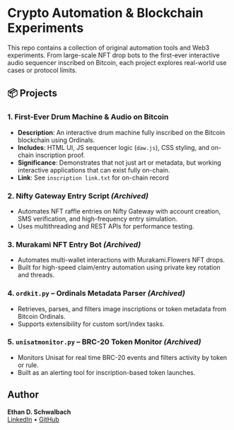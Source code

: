 # Crypto Automation & Blockchain Experiments

This repo contains a collection of original automation tools and Web3 experiments. From large-scale NFT drop bots to the first-ever interactive audio sequencer inscribed on Bitcoin, each project explores real-world use cases or protocol limits.

## 📦 Projects

### 1. First-Ever Drum Machine & Audio on Bitcoin
- **Description**: An interactive drum machine fully inscribed on the Bitcoin blockchain using Ordinals.
- **Includes**: HTML UI, JS sequencer logic (`daw.js`), CSS styling, and on-chain inscription proof.
- **Significance**: Demonstrates that not just art or metadata, but working interactive applications that can exist fully on-chain.
- **Link**: See `inscription link.txt` for on-chain record

### 2. Nifty Gateway Entry Script *(Archived)*
- Automates NFT raffle entries on Nifty Gateway with account creation, SMS verification, and high-frequency entry simulation.
- Uses multithreading and REST APIs for performance testing.

### 3. Murakami NFT Entry Bot *(Archived)*
- Automates multi-wallet interactions with Murakami.Flowers NFT drops.
- Built for high-speed claim/entry automation using private key rotation and threads.

### 4. `ordkit.py` – Ordinals Metadata Parser *(Archived)*
- Retrieves, parses, and filters image inscriptions or token metadata from Bitcoin Ordinals.
- Supports extensibility for custom sort/index tasks.

### 5.  `unisatmonitor.py` – BRC-20 Token Monitor *(Archived)*
- Monitors Unisat for real time BRC-20 events and filters activity by token or rule.
- Built as an alerting tool for inscription-based token launches.

## Author

**Ethan D. Schwalbach**  
[LinkedIn](https://www.linkedin.com/in/ethan-schwalbach-8016b71b2/) • [GitHub](https://github.com/sneakerspeak08)

